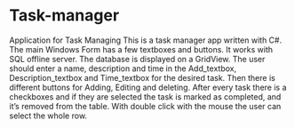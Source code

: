 # Task-manager
Application for Task Managing
This is a task manager app written with C#. The main Windows Form
has a few textboxes and buttons. It works with SQL offline server. The database is displayed on a 
GridView. The user should enter a name, description and time in the 
Add_textbox, Description_textbox and Time_textbox for the desired 
task. Then there is different buttons for Adding, Editing and deleting. 
After every task there is a checkboxes and if they are selected the task is 
marked as completed, and it’s removed from the table. With double 
click with the mouse the user can select the whole row.
